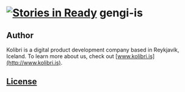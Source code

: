[![Stories in Ready](https://badge.waffle.io/KolibriDev/gengi-is.png?label=ready&title=Ready)](https://waffle.io/KolibriDev/gengi-is)
gengi-is
========

## Author

Kolibri is a digital product development company based in Reykjavík, Iceland. To learn more about us, check out [www.kolibri.is](http://www.kolibri.is).


## [License](LICENSE.md)
